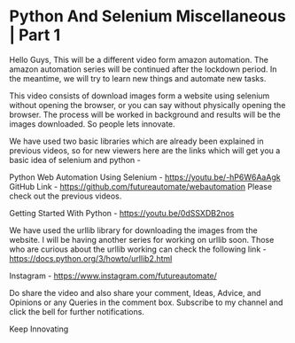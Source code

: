# Python And Selenium Miscellaneous | Part 1

Hello Guys,
This will be a different video form amazon automation. The amazon automation series will be continued after the lockdown period. In the meantime, we will try to learn new things and automate new tasks. 

This video consists of download images form a website using selenium without opening the browser, or you can say without physically opening the browser. The process will be worked in background and results will be the images downloaded. So people lets innovate. 

We have used two basic libraries which are already been explained in previous videos, so for new viewers here are the links which will get you a basic idea of selenium and python - 

Python Web Automation Using Selenium - https://youtu.be/-hP6W6AaAgk
GitHub Link - https://github.com/futureautomate/webautomation
Please check out the previous videos.

Getting Started With Python - https://youtu.be/0dSSXDB2nos

We have used the urllib library for downloading the images from the website. I will be having another series for working on urllib soon. Those who are curious about the urllib working can check the following 
link -  https://docs.python.org/3/howto/urllib2.html


Instagram - https://www.instagram.com/futureautomate/


Do share the video and also share your comment, Ideas, Advice, and Opinions or any Queries in the comment box. Subscribe to my channel and click the bell for further notifications. 

 Keep Innovating

